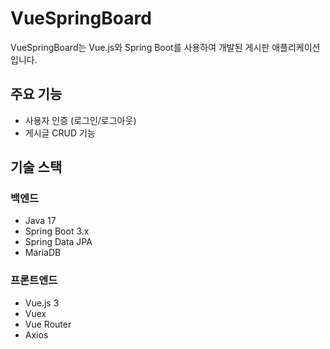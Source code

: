 # VueSpringBoard

VueSpringBoard는 Vue.js와 Spring Boot를 사용하여 개발된 게시판 애플리케이션입니다.

## 주요 기능

- 사용자 인증 (로그인/로그아웃)
- 게시글 CRUD 기능

## 기술 스택

### 백엔드
- Java 17
- Spring Boot 3.x
- Spring Data JPA
- MariaDB

### 프론트엔드
- Vue.js 3
- Vuex
- Vue Router
- Axios
